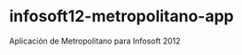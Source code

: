 infosoft12-metropolitano-app
============================

Aplicación de Metropolitano para Infosoft 2012